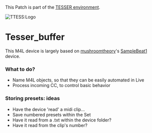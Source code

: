 

This Patch is part of the [TESSER environment](https://bitbucket.org/AdrianArtacho/tesserakt/src/master/).

![TTESS:Logo](https://bitbucket.org/AdrianArtacho/tesserakt/raw/HEAD/TESSER_logo.png)

# Tesser_buffer #

This M4L device is largely based on 
[mushroomtheory](https://mushroomtheory.gumroad.com/?_ga=2.239974795.947548069.1647069335-689921625.1647069335&sort=featured)'s
[SampleBeat1](https://mushroomtheory.gumroad.com/l/samplebeat1?fbclid=IwAR2EfIWWpHBYdjzJmB3-A36_lFzdFF-R2DHY8YRTA5TMn2j11ve5956jMhE) device.

### What to do? ###

* Name M4L objects, so that they can be easily automated in Live
* Process incoming CC, to control basic behavior


### Storing presets: ideas ###

* Have the device 'read' a midi clip... 
* Save numbered presets within the Set 
* Have it read from a .txt within the device folder?
* Have it read from the clip's number?
 
